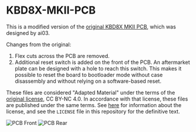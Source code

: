 # KBD8X-MKII-PCB

This is a modified version of the [original KBD8X MKII PCB](https://github.com/ai03-2725/KBD8X-MKII-PCB), which was
designed by ai03.

Changes from the original:

1. Flex cuts across the PCB are removed.
2. Additional reset switch is added on the front of the PCB. An aftermarket plate can be designed with a hole to
   reach this switch. This makes it possible to reset the board to bootloader mode without case disassembly and
   without relying on a software-based reset.

These files are considered "Adapted Material" under the terms of the [original
license](https://github.com/ai03-2725/KBD8X-MKII-PCB/blob/master/LICENSE), CC BY-NC 4.0. In accordance with that
license, these files are published under the same terms. See
[here](https://creativecommons.org/licenses/by-nc/4.0/) for information about the license, and see the
`LICENSE` file in this repository for the definitive text.

![PCB Front](https://raw.githubusercontent.com/gwerbin/KBD8X-MKII-PCB/no-flex-cuts/KBD8X-MKII_front.jpg)
![PCB Rear](https://raw.githubusercontent.com/gwerbin/KBD8X-MKII-PCB/no-flex-cuts/KBD8X-MKII_rear.jpg)

